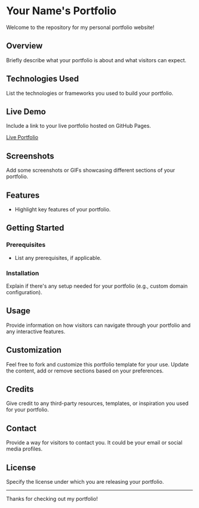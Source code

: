 # Your Name's Portfolio

Welcome to the repository for my personal portfolio website!

## Overview

Briefly describe what your portfolio is about and what visitors can expect.

## Technologies Used

List the technologies or frameworks you used to build your portfolio.

## Live Demo

Include a link to your live portfolio hosted on GitHub Pages.

[Live Portfolio](https://yourusername.github.io/your-portfolio-repo/)

## Screenshots

Add some screenshots or GIFs showcasing different sections of your portfolio.

## Features

- Highlight key features of your portfolio.

## Getting Started

### Prerequisites

- List any prerequisites, if applicable.

### Installation

Explain if there's any setup needed for your portfolio (e.g., custom domain configuration).

## Usage

Provide information on how visitors can navigate through your portfolio and any interactive features.

## Customization

Feel free to fork and customize this portfolio template for your use. Update the content, add or remove sections based on your preferences.

## Credits

Give credit to any third-party resources, templates, or inspiration you used for your portfolio.

## Contact

Provide a way for visitors to contact you. It could be your email or social media profiles.

## License

Specify the license under which you are releasing your portfolio.

---

Thanks for checking out my portfolio!
